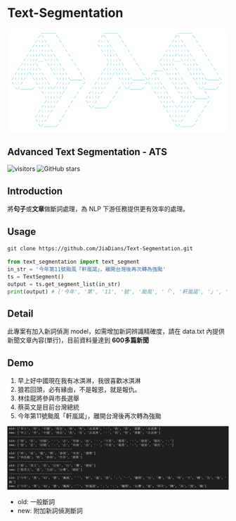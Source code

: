 # Text-Segmentation
![img](assets/ATS.png)
## Advanced Text Segmentation - ATS
![visitors](https://visitor-badge.glitch.me/badge?page_id=JiaDians.TextSegmentation&left_color=green&right_color=red)
![GitHub stars](https://badgen.net/github/stars/JiaDians/Text-Segmentation)

## Introduction
將**句子**或**文章**做斷詞處理，為 NLP 下游任務提供更有效率的處理。
## Usage
```
git clone https://github.com/JiaDians/Text-Segmentation.git
```
```python 
from text_segmentation import text_segment
in_str = '今年第11號颱風「軒嵐諾」，離開台灣後再次轉為強颱'
ts = TextSegment()
output = ts.get_segment_list(in_str)
print(output) # ['今年', '第', '11', '號', '颱風', '「', '軒嵐諾', '」', '，', '離開', '台灣', '後', '再次', '轉', '為', '強', '颱']
```
## Detail
此專案有加入新詞偵測 model，如需增加新詞辨識精確度，請在 data.txt 內提供新聞文章內容(單行)，目前資料量達到 **600多篇新聞**
## Demo
1. 早上好中國現在我有冰淇淋，我很喜歡冰淇淋<br>
2. 狼若回頭，必有緣由，不是報恩，就是報仇。<br>
3. 林佳龍將參與市長選舉<br>
4. 蔡英文是目前台灣總統<br>
5. 今年第11號颱風「軒嵐諾」，離開台灣後再次轉為強颱<br>

![img](assets/demo.png)

* old: 一般斷詞 <br>
* new: 附加新詞偵測斷詞 
